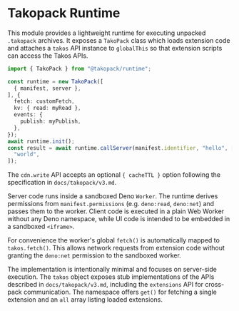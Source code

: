 # Takopack Runtime

This module provides a lightweight runtime for executing unpacked `.takopack`
archives. It exposes a `TakoPack` class which loads extension code and attaches
a `takos` API instance to `globalThis` so that extension scripts can access the
Takos APIs.

```ts
import { TakoPack } from "@takopack/runtime";

const runtime = new TakoPack([
  { manifest, server },
], {
  fetch: customFetch,
  kv: { read: myRead },
  events: {
    publish: myPublish,
  },
});
await runtime.init();
const result = await runtime.callServer(manifest.identifier, "hello", [
  "world",
]);
```

The `cdn.write` API accepts an optional `{ cacheTTL }` option following the
specification in `docs/takopack/v3.md`.


Server code runs inside a sandboxed Deno `Worker`. The runtime derives
permissions from `manifest.permissions` (e.g. `deno:read`, `deno:net`) and
passes them to the worker. Client code is executed in a plain Web Worker without
any Deno namespace, while UI code is intended to be embedded in a sandboxed
`<iframe>`.

For convenience the worker's global `fetch()` is automatically mapped to
`takos.fetch()`. This allows network requests from extension code without
granting the `deno:net` permission to the sandboxed worker.


The implementation is intentionally minimal and focuses on server-side
execution. The `takos` object exposes stub implementations of the APIs described
in `docs/takopack/v3.md`, including the `extensions` API for cross-pack
communication. The namespace offers `get()` for fetching a single extension and
an `all` array listing loaded extensions.
